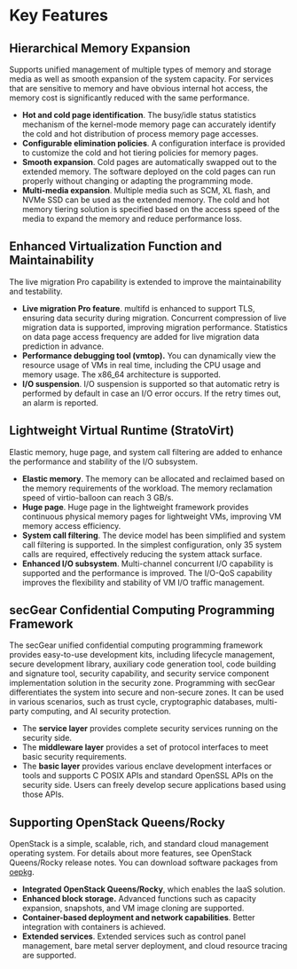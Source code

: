 # Key Features

## Hierarchical Memory Expansion

Supports unified management of multiple types of memory and storage media as well as smooth expansion of the system capacity. For services that are sensitive to memory and have obvious internal hot access, the memory cost is significantly reduced with the same performance.

- **Hot and cold page identification**. The busy/idle status statistics mechanism of the kernel-mode memory page can accurately identify the cold and hot distribution of process memory page accesses.
- **Configurable elimination policies**. A configuration interface is provided to customize the cold and hot tiering policies for memory pages.
- **Smooth expansion**. Cold pages are automatically swapped out to the extended memory. The software deployed on the cold pages can run properly without changing or adapting the programming mode.
- **Multi-media expansion**. Multiple media such as SCM, XL flash, and NVMe SSD can be used as the extended memory. The cold and hot memory tiering solution is specified based on the access speed of the media to expand the memory and reduce performance loss.

## Enhanced Virtualization Function and Maintainability

The live migration Pro capability is extended to improve the maintainability and testability.

- **Live migration Pro feature**. multifd is enhanced to support TLS, ensuring data security during migration. Concurrent compression of live migration data is supported, improving migration performance. Statistics on data page access frequency are added for live migration data prediction in advance.
- **Performance debugging tool (vmtop).** You can dynamically view the resource usage of VMs in real time, including the CPU usage and memory usage. The x86\_64 architecture is supported.
- **I/O suspension**. I/O suspension is supported so that automatic retry is performed by default in case an I/O error occurs. If the retry times out, an alarm is reported.

## Lightweight Virtual Runtime (StratoVirt)

Elastic memory, huge page, and system call filtering are added to enhance the performance and stability of the I/O subsystem.

- **Elastic memory**. The memory can be allocated and reclaimed based on the memory requirements of the workload. The memory reclamation speed of virtio-balloon can reach 3 GB/s.
- **Huge page**. Huge page in the lightweight framework provides continuous physical memory pages for lightweight VMs, improving VM memory access efficiency.
- **System call filtering**. The device model has been simplified and system call filtering is supported. In the simplest configuration, only 35 system calls are required, effectively reducing the system attack surface.
- **Enhanced I/O subsystem**. Multi-channel concurrent I/O capability is supported and the performance is improved. The I/O-QoS capability improves the flexibility and stability of VM I/O traffic management.

## secGear Confidential Computing Programming Framework

The secGear unified confidential computing programming framework provides easy-to-use development kits, including lifecycle management, secure development library, auxiliary code generation tool, code building and signature tool, security capability, and security service component implementation solution in the security zone. Programming with secGear differentiates the system into secure and non-secure zones. It can be used in various scenarios, such as trust cycle, cryptographic databases, multi-party computing, and AI security protection.

- The **service layer** provides complete security services running on the security side.
- The **middleware layer** provides a set of protocol interfaces to meet basic security requirements.
- The **basic layer** provides various enclave development interfaces or tools and supports C POSIX APIs and standard OpenSSL APIs on the security side. Users can freely develop secure applications based using those APIs.

## Supporting OpenStack Queens/Rocky

OpenStack is a simple, scalable, rich, and standard cloud management operating system. For details about more features, see OpenStack Queens/Rocky release notes. You can download software packages from [oepkg](https://repo.oepkgs.net/openEuler/rpm/openEuler-20.03-LTS-SP2/budding-openeuler/openstack/).

- **Integrated OpenStack Queens/Rocky**, which enables the IaaS solution.
- **Enhanced block storage.** Advanced functions such as capacity expansion, snapshots, and VM image cloning are supported.
- **Container-based deployment and network capabilities**. Better integration with containers is achieved.
- **Extended services**. Extended services such as control panel management, bare metal server deployment, and cloud resource tracing are supported.
